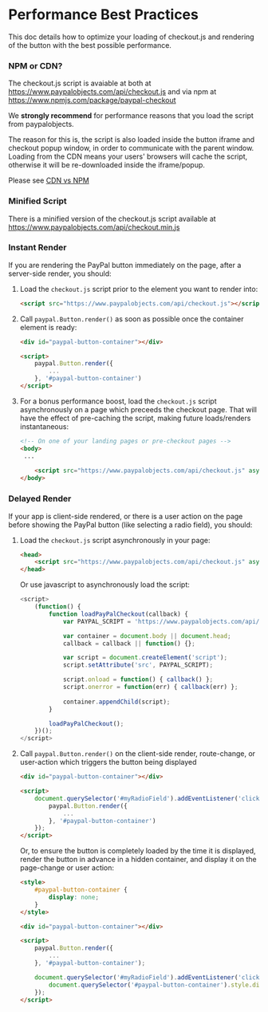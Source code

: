 # Performance Best Practices

This doc details how to optimize your loading of checkout.js and rendering of the button with the best possible performance.

### NPM or CDN?

The checkout.js script is avaiable at both at https://www.paypalobjects.com/api/checkout.js and via npm at https://www.npmjs.com/package/paypal-checkout

We **strongly recommend** for performance reasons that you load the script from paypalobjects.

The reason for this is, the script is also loaded inside the button iframe and checkout popup window, in order to communicate with the parent window. Loading from the CDN means your users' browsers will cache the script, otherwise it will be re-downloaded inside the iframe/popup.

Please see [CDN vs NPM](https://github.com/paypal/paypal-checkout/blob/master/docs/cdn-npm.md)

### Minified Script

There is a minified version of the checkout.js script available at https://www.paypalobjects.com/api/checkout.min.js

### Instant Render

If you are rendering the PayPal button immediately on the page, after a server-side render, you should:

1. Load the `checkout.js` script prior to the element you want to render into:

   ```html
   <script src="https://www.paypalobjects.com/api/checkout.js"></script>
   ```

2. Call `paypal.Button.render()` as soon as possible once the container element is ready:

   ```html
   <div id="paypal-button-container"></div>

   <script>
       paypal.Button.render({
           ...
       }, '#paypal-button-container')
   </script>
   ```
   
3. For a bonus performance boost, load the `checkout.js` script asynchronously on a page which preceeds the checkout page. That will have the effect of pre-caching the script, making future loads/renders instantaneous:

   ```html
   <!-- On one of your landing pages or pre-checkout pages -->
   <body>
	...
	
       <script src="https://www.paypalobjects.com/api/checkout.js" async></script>
   </body>
   ```

   
### Delayed Render

If your app is client-side rendered, or there is a user action on the page before showing the PayPal button (like selecting a radio field), you should:

1. Load the `checkout.js` script asynchronously in your page:

   ```html
   <head>
       <script src="https://www.paypalobjects.com/api/checkout.js" async></script>
   </head>
   ```

   Or use javascript to asynchronously load the script:
   
    ```javascript
    <script>
        (function() {
            function loadPayPalCheckout(callback) {
                var PAYPAL_SCRIPT = 'https://www.paypalobjects.com/api/checkout.js';

                var container = document.body || document.head;
                callback = callback || function() {};

                var script = document.createElement('script');
                script.setAttribute('src', PAYPAL_SCRIPT);

                script.onload = function() { callback() };
                script.onerror = function(err) { callback(err) };
					 
                container.appendChild(script);
            }

            loadPayPalCheckout();
        })();
    </script>
    ```

2. Call `paypal.Button.render()` on the client-side render, route-change, or user-action which triggers the button being displayed

   ```html
   <div id="paypal-button-container"></div>

   <script>
       document.querySelector('#myRadioField').addEventListener('click', function() {
           paypal.Button.render({
               ...
           }, '#paypal-button-container')
       });
   </script>
   ```

   Or, to ensure the button is completely loaded by the time it is displayed, render the button in advance in a hidden container, and display it on the page-change or user action:
   
   ```html
   <style>
       #paypal-button-container {
           display: none;
       }
   </style>
   
   <div id="paypal-button-container"></div>
   
   <script>
       paypal.Button.render({
           ...
       }, '#paypal-button-container');
   
       document.querySelector('#myRadioField').addEventListener('click', function() {
           document.querySelector('#paypal-button-container').style.display = 'block';
       });
   </script>
   ```

